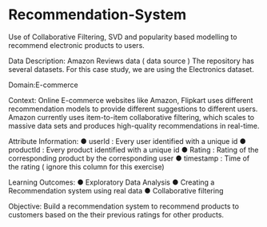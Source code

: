 # Recommendation-System
Use of Collaborative Filtering, SVD and popularity based modelling to recommend electronic products to users.

Data Description:
Amazon Reviews data ( data source ) The repository has several datasets. For this case study, we are using the Electronics dataset.

Domain:E-commerce

Context:
Online E-commerce websites like Amazon, Flipkart uses different recommendation models to provide different suggestions to different users.
Amazon currently uses item-to-item collaborative filtering, which scales to massive data sets and produces high-quality recommendations in
real-time.


Attribute Information:
● userId : Every user identified with a unique id
● productId : Every product identified with a unique id
● Rating : Rating of the corresponding product by the corresponding user
● timestamp : Time of the rating ( ignore this column for this exercise)

Learning Outcomes:
● Exploratory Data Analysis
● Creating a Recommendation system using real data
● Collaborative filtering

Objective:
Build a recommendation system to recommend products to customers based on the their previous ratings for other products.
